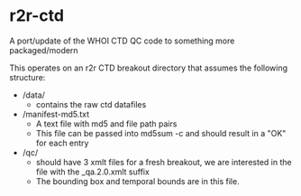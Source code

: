 # r2r-ctd
A port/update of the WHOI CTD QC code to something more packaged/modern

This operates on an r2r CTD breakout directory that assumes the following structure:
* /data/
    * contains the raw ctd datafiles
* /manifest-md5.txt
    * A text file with md5 and file path pairs
    * This file can be passed into md5sum -c and should result in a "OK" for each entry
* /qc/
    * should have 3 xmlt files for a fresh breakout, we are interested in the file with the _qa.2.0.xmlt suffix
    * The bounding box and temporal bounds are in this file.